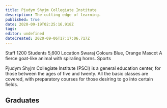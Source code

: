 ```yaml
---
title: Pjudym Shyjm Collegiate Institute
description: The cutting edge of learning.
published: true
date: 2020-09-19T02:25:16.918Z
tags: 
editor: undefined
dateCreated: 2020-09-06T17:17:06.717Z
---
```


Staff 	1200
Students 	5,600
Location 	Swaraj
Colours 	Blue, Orange
Mascot 	A fierce goat-like animal with spiraling horns.
Sports 	

Pjudym Shyjm Collegiate Institute (PSCI) is a general education center, for those between the ages of five and twenty. All the basic classes are covered, with preparatory courses for those desiring to go into certain fields.

## Graduates

